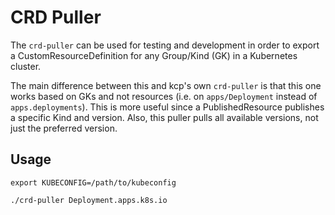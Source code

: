 # CRD Puller

The `crd-puller` can be used for testing and development in order to export a
CustomResourceDefinition for any Group/Kind (GK) in a Kubernetes cluster.

The main difference between this and kcp's own `crd-puller` is that this one
works based on GKs and not resources (i.e. on `apps/Deployment` instead of
`apps.deployments`). This is more useful since a PublishedResource publishes a
specific Kind and version. Also, this puller pulls all available versions, not
just the preferred version.

## Usage

```shell
export KUBECONFIG=/path/to/kubeconfig

./crd-puller Deployment.apps.k8s.io
```
